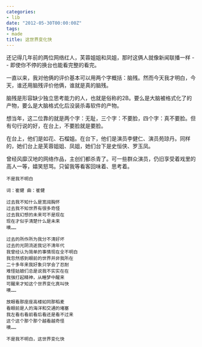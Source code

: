 ```yaml
---
categories:
- lib
date: "2012-05-30T00:00:00Z"
tags:
- made
title: 这世界变化快
---
```


还记得几年前的两位网络红人，芙蓉姐姐和凤姐，那时这俩人就像新闻联播一样 -- 即使你不停的换台也能看完整的看完。

一直以来，我对他俩的评价基本可以用两个字概括：脑残。然而今天我才明白，今天，谁还用脑残评价他俩，谁就是真的脑残。

脑残是形容缺少独立思考能力的人，也就是俗称的2B。要么是大脑被格式化了的产物，要么是大脑格式化后没装杀毒软件的产物。

想当年，这二位靠的就是两个字：无耻，三个字：不要脸，四个字：真不要脸。但有句行说的好，在台上，不要脸就是要脸。

在台上，他们是如花、石榴姐。在台下，他们是演员李健仁、演员苑琼丹。同样的，她们台上是芙蓉姐姐、凤姐，她们台下是史恒侠、罗玉凤。

曾经风靡汉地的网络作品，主创们都杀青了。可一些群众演员，仍旧享受着戏里的高人一等，嬉笑怒骂。只留我等看客回味着、思考着。

    不是我不明白
    
    词：崔健 曲：崔健
    
    过去我不知什么是宽阔胸怀
    过去我不知世界有很多奇怪
    过去我幻想的未来可不是现在
    现在才似乎清楚什么是未来
    噢……
    
    过去的所作所为我分不清好坏
    过去的光阴流逝我记不清年代
    我曾经认为简单的事情现在全不明白
    我忽然感到眼前的世界并非我所在
    二十多年来我好象只学会了忍耐
    难怪姑娘们总是说我不实实在在
    我强打起精神，从睡梦中醒来
    可醒来才知这个世界变化真叫快
    噢……
    
    放眼看那座座高楼如同那稻麦
    看眼前是人的海洋和交通的堵塞
    我左看右看前看后看还是看不过来
    这个这个那个那个越看越奇怪
    噢……
    
    不是我不明白，这世界变化快

[1]: http://zh.wikipedia.org/wiki/芙蓉姐姐
[2]: http://zh.wikipedia.org/wiki/凤姐_(网络红人)
[3]: http://youtu.be/cCMAEWyrweg
[4]: http://youtu.be/NAgCmUG5G9g
